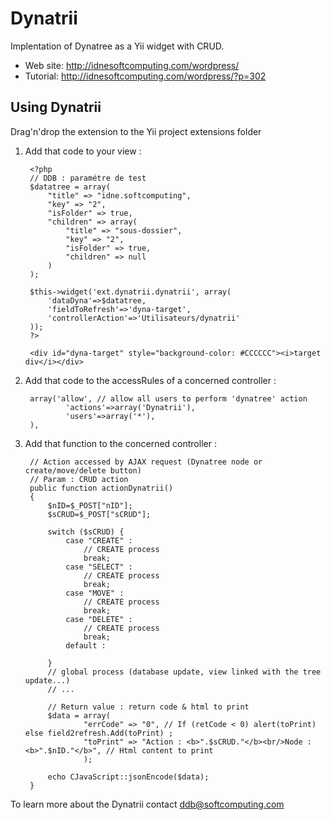 Dynatrii
========
Implentation of Dynatree as a Yii widget with CRUD.

* Web site: http://idnesoftcomputing.com/wordpress/
* Tutorial: http://idnesoftcomputing.com/wordpress/?p=302

Using Dynatrii
--------------
Drag'n'drop the extension to the Yii project extensions folder

1. Add that code to your view :

		<?php
		// DDB : paramétre de test 
		$datatree = array(
			"title" => "idne.softcomputing",
			"key" => "2",
			"isFolder" => true,
			"children" => array(
				"title" => "sous-dossier",
				"key" => "2",
				"isFolder" => true,
				"children" => null
			)
		);
	
		$this->widget('ext.dynatrii.dynatrii', array(
			'dataDyna'=>$datatree,
			'fieldToRefresh'=>'dyna-target',
			'controllerAction'=>'Utilisateurs/dynatrii'
		)); 
		?>
	
		<div id="dyna-target" style="background-color: #CCCCCC"><i>target div</i></div>
2. Add that code to the accessRules of a concerned controller :

		array('allow', // allow all users to perform 'dynatree' action
				'actions'=>array('Dynatrii'),
				'users'=>array('*'),
		),
3. Add that function to the concerned controller :

		// Action accessed by AJAX request (Dynatree node or create/move/delete button) 
		// Param : CRUD action
		public function actionDynatrii()
		{	
			$nID=$_POST["nID"];
			$sCRUD=$_POST["sCRUD"];
	
			switch ($sCRUD) {
				case "CREATE" :
					// CREATE process
					break;
				case "SELECT" :
					// CREATE process
					break;
				case "MOVE" :
					// CREATE process
					break;
				case "DELETE" :
					// CREATE process
					break;
			 	default :
			 	
			}
			// global process (database update, view linked with the tree update...)
			// ...
			 
			// Return value : return code & html to print
			$data = array(
					"errCode" => "0", // If (retCode < 0) alert(toPrint) else field2refresh.Add(toPrint) ; 
					"toPrint" => "Action : <b>".$sCRUD."</b><br/>Node : <b>".$nID."</b>", // Html content to print
					);
			
			echo CJavaScript::jsonEncode($data);
		}
To learn more about the Dynatrii contact ddb@softcomputing.com
